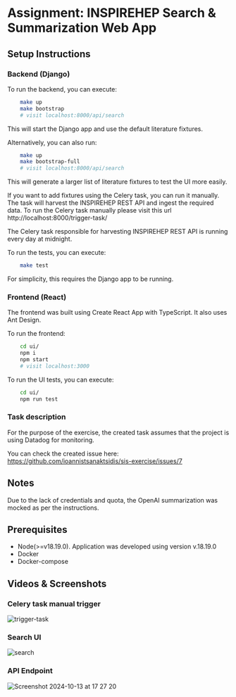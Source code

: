# Assignment: INSPIREHEP Search & Summarization Web App

## Setup Instructions

### Backend (Django)
To run the backend, you can execute:
```bash
    make up
    make bootstrap
    # visit localhost:8000/api/search
```
This will start the Django app and use the default literature fixtures.

Alternatively, you can also run:
```bash
    make up
    make bootstrap-full
    # visit localhost:8000/api/search
```
This will generate a larger list of literature fixtures to test the UI more easily.

If you want to add fixtures using the Celery task, you can run it manually. The task will harvest the INSPIREHEP REST API and ingest the required data.
To run the Celery task manually please visit this url http://localhost:8000/trigger-task/

The Celery task responsible for harvesting INSPIREHEP REST API is running every day at midnight.

To run the tests, you can execute:
```bash
    make test
```
For simplicity, this requires the Django app to be running.

### Frontend (React)
The frontend was built using Create React App with TypeScript. It also uses Ant Design.

To run the frontend:
```bash
    cd ui/
    npm i
    npm start
    # visit localhost:3000
```

To run the UI tests, you can execute:
```bash
    cd ui/
    npm run test
```

### Task description
For the purpose of the exercise, the created task assumes that the project is using Datadog for monitoring.

You can check the created issue here: https://github.com/ioannistsanaktsidis/sis-exercise/issues/7

## Notes

Due to the lack of credentials and quota, the OpenAI summarization was mocked as per the instructions.

## Prerequisites

- Node(>=v18.19.0). Application was developed using version v.18.19.0
- Docker
- Docker-compose

## Videos & Screenshots
### Celery task manual trigger
![trigger-task](https://github.com/user-attachments/assets/4e1ca315-4b78-4036-8cd7-6736184d5dd2)


### Search UI
![search](https://github.com/user-attachments/assets/4d4bb2c9-b4d3-4f3a-be8c-2704c3c8012d)


### API Endpoint
![Screenshot 2024-10-13 at 17 27 20](https://github.com/user-attachments/assets/b3c3cb6b-7730-4a5b-9a4d-4c999b041e09)
